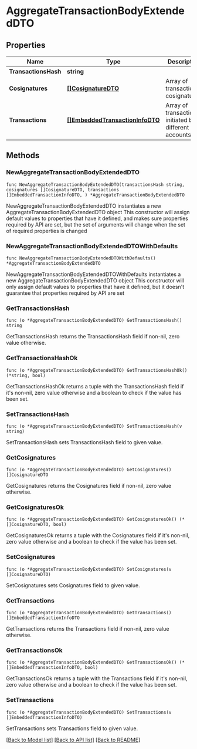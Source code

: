 # AggregateTransactionBodyExtendedDTO

## Properties

Name | Type | Description | Notes
------------ | ------------- | ------------- | -------------
**TransactionsHash** | **string** |  | 
**Cosignatures** | [**[]CosignatureDTO**](CosignatureDTO.md) | Array of transaction cosignatures. | 
**Transactions** | [**[]EmbeddedTransactionInfoDTO**](EmbeddedTransactionInfoDTO.md) | Array of transactions initiated by different accounts. | 

## Methods

### NewAggregateTransactionBodyExtendedDTO

`func NewAggregateTransactionBodyExtendedDTO(transactionsHash string, cosignatures []CosignatureDTO, transactions []EmbeddedTransactionInfoDTO, ) *AggregateTransactionBodyExtendedDTO`

NewAggregateTransactionBodyExtendedDTO instantiates a new AggregateTransactionBodyExtendedDTO object
This constructor will assign default values to properties that have it defined,
and makes sure properties required by API are set, but the set of arguments
will change when the set of required properties is changed

### NewAggregateTransactionBodyExtendedDTOWithDefaults

`func NewAggregateTransactionBodyExtendedDTOWithDefaults() *AggregateTransactionBodyExtendedDTO`

NewAggregateTransactionBodyExtendedDTOWithDefaults instantiates a new AggregateTransactionBodyExtendedDTO object
This constructor will only assign default values to properties that have it defined,
but it doesn't guarantee that properties required by API are set

### GetTransactionsHash

`func (o *AggregateTransactionBodyExtendedDTO) GetTransactionsHash() string`

GetTransactionsHash returns the TransactionsHash field if non-nil, zero value otherwise.

### GetTransactionsHashOk

`func (o *AggregateTransactionBodyExtendedDTO) GetTransactionsHashOk() (*string, bool)`

GetTransactionsHashOk returns a tuple with the TransactionsHash field if it's non-nil, zero value otherwise
and a boolean to check if the value has been set.

### SetTransactionsHash

`func (o *AggregateTransactionBodyExtendedDTO) SetTransactionsHash(v string)`

SetTransactionsHash sets TransactionsHash field to given value.


### GetCosignatures

`func (o *AggregateTransactionBodyExtendedDTO) GetCosignatures() []CosignatureDTO`

GetCosignatures returns the Cosignatures field if non-nil, zero value otherwise.

### GetCosignaturesOk

`func (o *AggregateTransactionBodyExtendedDTO) GetCosignaturesOk() (*[]CosignatureDTO, bool)`

GetCosignaturesOk returns a tuple with the Cosignatures field if it's non-nil, zero value otherwise
and a boolean to check if the value has been set.

### SetCosignatures

`func (o *AggregateTransactionBodyExtendedDTO) SetCosignatures(v []CosignatureDTO)`

SetCosignatures sets Cosignatures field to given value.


### GetTransactions

`func (o *AggregateTransactionBodyExtendedDTO) GetTransactions() []EmbeddedTransactionInfoDTO`

GetTransactions returns the Transactions field if non-nil, zero value otherwise.

### GetTransactionsOk

`func (o *AggregateTransactionBodyExtendedDTO) GetTransactionsOk() (*[]EmbeddedTransactionInfoDTO, bool)`

GetTransactionsOk returns a tuple with the Transactions field if it's non-nil, zero value otherwise
and a boolean to check if the value has been set.

### SetTransactions

`func (o *AggregateTransactionBodyExtendedDTO) SetTransactions(v []EmbeddedTransactionInfoDTO)`

SetTransactions sets Transactions field to given value.



[[Back to Model list]](../README.md#documentation-for-models) [[Back to API list]](../README.md#documentation-for-api-endpoints) [[Back to README]](../README.md)


